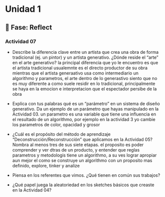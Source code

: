 # Unidad 1

## 🤔 Fase: Reflect

### Actividad 07


+ Describe la diferencia clave entre un artista que crea una obra de forma tradicional (ej. un pintor) y un artista generativo. ¿Dónde reside el “arte” en el arte generativo?
la principal diferencia que yo le encuentro es que el artista tradicional usualemnte es el directo productor de su obra mientras que el artista generaativo usa como intermediario un algorithmo y parametros, el arte dentro de lo generastivo siento que no es muy diferente a como suele residir en lo tradicional, principalmente se haya en la emocion e interpretacion que el espectador persibe de la obra
  
+ Explica con tus palabras qué es un “parámetro” en un sistema de diseño generativo. Da un ejemplo de un parámetro que hayas manipulado en la Actividad 03.
un parametro es una variable que tiene una influencia en el resultado de un algorithmo, por ejemplo en la actividad 3 yo cambie los parametros de color, opacidad y grosor
  
+ ¿Cuál es el propósito del método de aprendizaje “Deconstrucción/Reconstrucción” que aplicamos en la Actividad 05? Nombra al menos tres de sus siete etapas.
el proposito es poder comprender y ver dtras de un producto, y entender que reglas parametros y metodologis tiene un algorithmo, a su ves lograr apropiar aun mejor el como se construye un algorithmo con un proposito mas definido, explore, tinker y analize

+ Piensa en los referentes que vimos. ¿Qué tienen en común sus trabajos?

   
+ ¿Qué papel juega la aleatoriedad en los sketches básicos que creaste en la Actividad 04?

